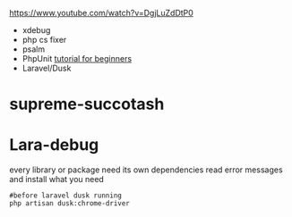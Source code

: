 https://www.youtube.com/watch?v=DgjLuZdDtP0
* xdebug
* php cs fixer
* psalm
* PhpUnit [tutorial for beginners](https://semaphoreci.com/community/tutorials/getting-started-with-phpunit-in-laravel)
* Laravel/Dusk
# supreme-succotash 
# Lara-debug

every library or package need its own dependencies read error messages and install what you need

```shell
#before laravel dusk running
php artisan dusk:chrome-driver
```
